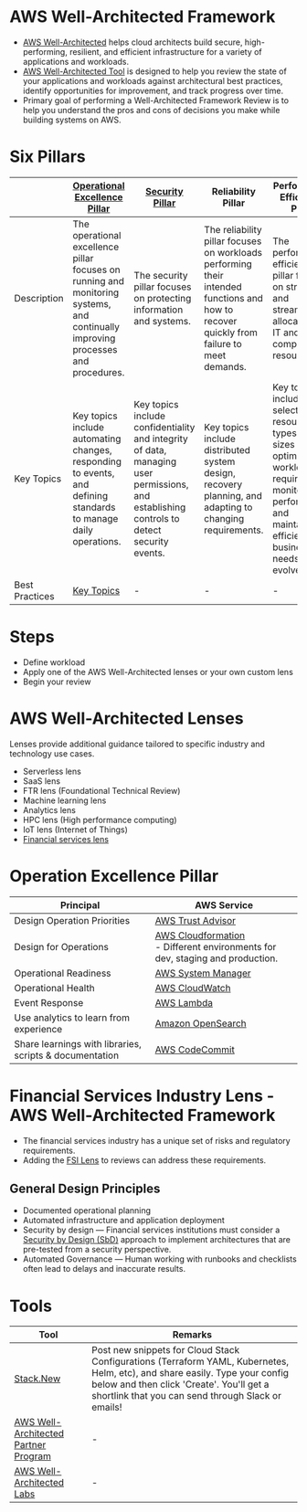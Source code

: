 # AWS Well-Architected Framework
- [AWS Well-Architected](https://aws.amazon.com/architecture/well-architected) helps cloud architects build secure, high-performing, resilient, and efficient infrastructure for a variety of applications and workloads.
- [AWS Well-Architected Tool](https://aws.amazon.com/well-architected-tool/) is designed to help you review the state of your applications and workloads against architectural best practices, identify opportunities for improvement, and track progress over time.
- Primary goal of performing a Well-Architected Framework Review is to help you understand the pros and cons of decisions you make while building systems on AWS.

# Six Pillars

|                | [Operational Excellence Pillar](https://docs.aws.amazon.com/wellarchitected/latest/operational-excellence-pillar/welcome.html) | [Security Pillar](2_SecurityAndIdentityServices/Readme.md)                                                                                | Reliability Pillar                                                                                                                       | Performance Efficiency Pillar                                                                                                                                           | [Cost Optimization Pillar](https://docs.aws.amazon.com/wellarchitected/latest/cost-optimization-pillar/welcome.html)                                                                              |
|----------------|--------------------------------------------------------------------------------------------------------------------------------|-------------------------------------------------------------------------------------------------------------------------------------------|------------------------------------------------------------------------------------------------------------------------------------------|-------------------------------------------------------------------------------------------------------------------------------------------------------------------------|---------------------------------------------------------------------------------------------------------------------------------------------------------------------------------------------------|
| Description    | The operational excellence pillar focuses on running and monitoring systems, and continually improving processes and procedures. | The security pillar focuses on protecting information and systems.                                                                        | The reliability pillar focuses on workloads performing their intended functions and how to recover quickly from failure to meet demands. | The performance efficiency pillar focuses on structured and streamlined allocation of IT and computing resources.                                                       | The cost optimization pillar focuses on avoiding unnecessary costs.                                                                                                                               |
| Key Topics     | Key topics include automating changes, responding to events, and defining standards to manage daily operations.                | Key topics include confidentiality and integrity of data, managing user permissions, and establishing controls to detect security events. | Key topics include distributed system design, recovery planning, and adapting to changing requirements.                                  | Key topics include selecting resource types and sizes optimized for workload requirements, monitoring performance, and maintaining efficiency as business needs evolve. | Key topics include understanding spending over time and controlling fund allocation, selecting resources of the right type and quantity, and scaling to meet business needs without overspending. |
| Best Practices | [Key Topics](#operation-excellence-pillar)                                                             | -                                                                                                                                         | -                                                                                                                                        | -                                                                                                                                                                       | -                                                                                                                                                                                                 |

# Steps
- Define workload
- Apply one of the AWS Well-Architected lenses or your own custom lens
- Begin your review

# AWS Well-Architected Lenses

Lenses provide additional guidance tailored to specific industry and technology use cases.
- Serverless lens
- SaaS lens
- FTR lens (Foundational Technical Review)
- Machine learning lens
- Analytics lens
- HPC lens (High performance computing)
- IoT lens (Internet of Things)
- [Financial services lens](#financial-services-industry-lens---aws-well-architected-framework)

# Operation Excellence Pillar

| Principal                                               | AWS Service                                                                                      |
|---------------------------------------------------------|--------------------------------------------------------------------------------------------------|
| Design Operation Priorities                             | [AWS Trust Advisor](https://aws.amazon.com/premiumsupport/technology/trusted-advisor/)           |
| Design for Operations                                   | [AWS Cloudformation](9_InfrastructureAsCode/AWSCloudFormation/Readme.md)<br/>- Different environments for dev, staging and production.                  |
| Operational Readiness                                   | [AWS System Manager](2_SecurityAndIdentityServices/2_DataProtectionServices/AWSSystemManager.md) |
| Operational Health                                      | [AWS CloudWatch](8_MonitoringServices/AmazonCloudwatch/Readme.md)                                       |
| Event Response                                          | [AWS Lambda](3_ComputeServices/AWSLambda/Readme.md)                                              |
| Use analytics to learn from experience                  | [Amazon OpenSearch](6_DatabaseServices/AmazonOpenSearch.md)                                      |
| Share learnings with libraries, scripts & documentation | [AWS CodeCommit](9_InfrastructureAsCode/AWSCodePipeline.md)                                              |

# Financial Services Industry Lens - AWS Well-Architected Framework
- The financial services industry has a unique set of risks and regulatory requirements. 
- Adding the [FSI Lens](https://docs.aws.amazon.com/wellarchitected/latest/financial-services-industry-lens/welcome.html) to reviews can address these requirements.

## General Design Principles
- Documented operational planning
- Automated infrastructure and application deployment
- Security by design — Financial services institutions must consider a [Security by Design (SbD)](https://docs.aws.amazon.com/wellarchitected/latest/financial-services-industry-lens/general-design-principles.html) approach to implement architectures that are pre-tested from a security perspective.
- Automated Governance — Human working with runbooks and checklists often lead to delays and inaccurate results.

# Tools

| Tool                                                                                               | Remarks                                                                                                                                                                                                                       |
|----------------------------------------------------------------------------------------------------|-------------------------------------------------------------------------------------------------------------------------------------------------------------------------------------------------------------------------------|
| [Stack.New](https://stack.new/)                                                                    | Post new snippets for Cloud Stack Configurations (Terraform YAML, Kubernetes, Helm, etc), and share easily. Type your config below and then click 'Create'. You'll get a shortlink that you can send through Slack or emails! |
| [AWS Well-Architected Partner Program](https://aws.amazon.com/partners/programs/well-architected/) | -                                                                                                                                                                                                                             |
| [AWS Well-Architected Labs](https://wellarchitectedlabs.com/)                                      | -                                                                                                                                                                                                                             |



